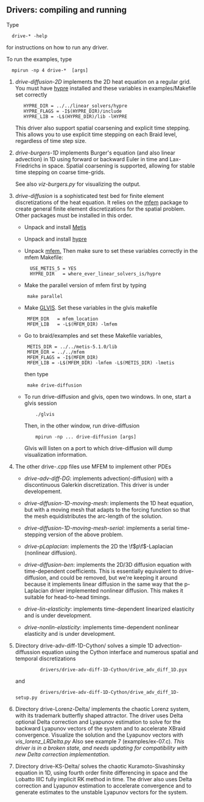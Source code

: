 ## Drivers: compiling and running
<!--
  - Copyright (c) 2013, Lawrence Livermore National Security, LLC. 
  - Produced at the Lawrence Livermore National Laboratory. Written by 
  - Jacob Schroder, Rob Falgout, Tzanio Kolev, Ulrike Yang, Veselin 
  - Dobrev, et al. LLNL-CODE-660355. All rights reserved.
  - 
  - This file is part of XBraid. For support, post issues to the XBraid Github page.
  - 
  - This program is free software; you can redistribute it and/or modify it under
  - the terms of the GNU General Public License (as published by the Free Software
  - Foundation) version 2.1 dated February 1999.
  - 
  - This program is distributed in the hope that it will be useful, but WITHOUT ANY
  - WARRANTY; without even the IMPLIED WARRANTY OF MERCHANTABILITY or FITNESS FOR A
  - PARTICULAR PURPOSE. See the terms and conditions of the GNU General Public
  - License for more details.
  - 
  - You should have received a copy of the GNU Lesser General Public License along
  - with this program; if not, write to the Free Software Foundation, Inc., 59
  - Temple Place, Suite 330, Boston, MA 02111-1307 USA
 -->

Type

      drive-* -help

for instructions on how to run any driver.

To run the examples, type
   
      mpirun -np 4 drive-*  [args]


1. *drive-diffusion-2D* implements the 2D heat equation on a regular grid.  You must have
   [hypre](https://computation.llnl.gov/project/linear_solvers/software.php)
   installed and these variables in examples/Makefile set correctly
    
          HYPRE_DIR = ../../linear_solvers/hypre
          HYPRE_FLAGS = -I$(HYPRE_DIR)/include
          HYPRE_LIB = -L$(HYPRE_DIR)/lib -lHYPRE
   
   This driver also support spatial coarsening and explicit time stepping.
   This allows you to use explicit time stepping on each Braid level, 
   regardless of time step size.  

2. *drive-burgers-1D* implements Burger's equation (and also linear advection) in 1D
   using forward or backward Euler in time and Lax-Friedrichs in space.  Spatial
   coarsening is supported, allowing for stable time stepping on coarse time-grids.

   See also *viz-burgers.py* for visualizing the output.

3. *drive-diffusion* is a sophisticated test bed for finite element discretizations of the 
   heat equation. It relies on the [mfem](http://mfem.org)
   package to create general finite element discretizations for the spatial problem.
   Other packages must be installed in this order.
     + Unpack and install [Metis](http://glaros.dtc.umn.edu/gkhome/metis/metis/overview)
     + Unpack and install 
       [hypre](https://computation.llnl.gov/project/linear_solvers/software.php)
     + Unpack [mfem.](http://mfem.org)
       Then make sure to set these variables correctly in the mfem Makefile:
       
             USE_METIS_5 = YES
             HYPRE_DIR   = where_ever_linear_solvers_is/hypre 
   
     + Make the parallel version of mfem first by typing

            make parallel

     + Make [GLVIS](http://glvis.org).
       Set these variables in the glvis makefile
            
            MFEM_DIR   = mfem_location
            MFEM_LIB   = -L$(MFEM_DIR) -lmfem

     + Go to braid/examples and set these Makefile variables, 

            METIS_DIR = ../../metis-5.1.0/lib
            MFEM_DIR = ../../mfem
            MFEM_FLAGS = -I$(MFEM_DIR)
            MFEM_LIB = -L$(MFEM_DIR) -lmfem -L$(METIS_DIR) -lmetis
       
       then type
            
            make drive-diffusion

     + To run drive-diffusion and glvis, open two windows.  In one, start a glvis session
      
               ./glvis
  
         Then, in the other window, run drive-diffusion
      
               mpirun -np ... drive-diffusion [args]
         
         Glvis will listen on a port to which drive-diffusion will dump visualization 
         information.

4. The other drive-.cpp files use MFEM to implement other PDEs

     + *drive-adv-diff-DG*:  implements advection(-diffusion) with a discontinuous Galerkin
       discretization.  This driver is under developement.

     + *drive-diffusion-1D-moving-mesh*:  implements the 1D heat equation, but with a
       moving mesh that adapts to the forcing function so that the mesh 
       equidistributes the arc-length of the solution.

     + *drive-diffusion-1D-moving-mesh-serial*:  implements a serial time-stepping version
       of the above problem.

     + *drive-pLaplacian*:  implements the 2D the \f$p\f$-Laplacian (nonlinear diffusion).

     + *drive-diffusion-ben*:  implements the 2D/3D diffusion equation with time-dependent
       coefficients. This is essentially equivalent to drive-diffusion, and could be 
       removed, but we're keeping it around because it implements linear diffusion in the 
       same way that the p-Laplacian driver implemented nonlinear diffusion.  This makes it
       suitable for head-to-head timings.

     + *drive-lin-elasticity*:  implements time-dependent linearized elasticity and is under
       development.

     + *drive-nonlin-elasticity*:  implements time-dependent nonlinear elasticity and is under
       development.

5. Directory drive-adv-diff-1D-Cython/  solves a simple 1D advection-diffussion equation 
   using the Cython interface and numerous spatial and temporal discretizations
   
                drivers/drive-adv-diff-1D-Cython/drive_adv_diff_1D.pyx
      
      and
      
                drivers/drive-adv-diff-1D-Cython/drive_adv_diff_1D-setup.py

6. Directory drive-Lorenz-Delta/ implements the chaotic Lorenz system, with its trademark
   butterfly shaped attractor. The driver uses Delta optional Delta correction and Lyapunov 
   estimation to solve for the backward Lyapunov vectors of the system and to accelerate
   XBraid convergence. Visualize the solution and the Lyapunov vectors with *vis_lorenz_LRDelta.py*
   Also see example 7 (examples/ex-07.c). *This driver is in a broken state, and needs*   *updating for compatibility with new Delta correction implementation.*

7. Directory drive-KS-Delta/ solves the chaotic Kuramoto-Sivashinsky equation in 1D, using 
   fourth order finite differencing in space and the Lobatto IIIC fully implicit RK method 
   in time. The driver also uses Delta correction and Lyapunov estimation to accelerate
   convergence and to generate estimates to the unstable Lyapunov vectors for the system.
